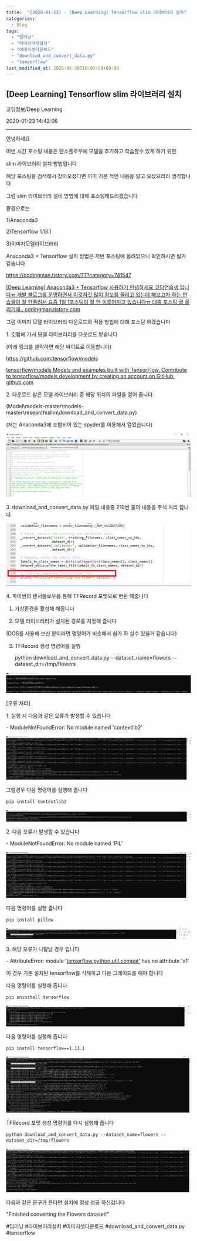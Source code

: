 ```yaml
---
title:  "[2020-01-23] - [Deep Learning] Tensorflow slim 라이브러리 설치"
categories:
  - Blog
tags:
  - "딥러닝"
  - "라이브러리설치"
  - "이미지셋다운로드"
  - "download_and_convert_data.py"
  - "tansorflow"
last_modified_at: 2025-05-30T16:03:59+09:00
---
```


## [Deep Learning] Tensorflow slim 라이브러리 설치

코딩정보/Deep Learning

2020-01-23 14:42:06

* * *

안녕하세요

이번 시간 포스팅 내용은 텐소플로우에 모델을 추가하고 학습할수 있게 하기 위한

slim 라이브러리 설치 방법입니다

해당 포스팅을 검색해서 찾아오셨다면 이미 기본 적인 내용을 알고 오셨으리라 생각합니다

그럼 slim 라이브러리 설비 방법에 대해 포스팅해드리겠습니다

환경으로는

1)Anaconda3

2)Tensorflow 1.13.1

3)이미지모델라이브러리

Anaconda3 + Tensorflow 설치 방법은 저번 포스팅에 올려있으니 확인하시면 될거 같습니다

<https://codingman.tistory.com/77?category=741547>

[ [Deep Learning] Anaconda3 + Tensorflow 사용하기 안녕하세요 코딩연습생 입니다ㅠ 개발 블로그를 운영하면서
이것저것 많이 정보를 올리고 있는데 해보고자 하는 연습물이 잘 안풀려서 요즘 1일 1포스팅이 잘 안 이루어지고 있습니다ㅠ 대충 포스팅 글
올리기에.. codingman.tistory.com ](https://codingman.tistory.com/77)

그럼 이미지 모델 라이브러리 다운로드와 적용 방법에 대해 포스팅 하겠습니다

1\. 깃헙에 가서 모델 라이브러리를 다운로드 받습니다

(아래 링크를 클릭하면 해당 싸이트로 이동합니다)

<https://github.com/tensorflow/models>

[ tensorflow/models Models and examples built with TensorFlow. Contribute to
tensorflow/models development by creating an account on GitHub. github.com
](https://github.com/tensorflow/models)

2\. 다운로드 받은 모델 라이브러리 중 해당 위치의 파일을 열어 줍니다

(Model\models-master\models-master\research\slim\download_and_convert_data.py)

(저는 Anaconda3에 포함되어 있는 spyder를 이용해서 열었습니다)

![](/assets/images/deep_learning_tensorflow_slim_라이브러리_설치/img.png)

3\. download_and_convert_data.py 파일 내용중 210번 줄의 내용을 주석 처리 합니다

![](/assets/images/deep_learning_tensorflow_slim_라이브러리_설치/img_1.png)

4\. 파이썬의 텐서플로우를 통해 TFRecord 포멧으로 변환 해줍니다

1) 가상환경을 활성해 해줍니다

2) 모델 라이브러리가 설치된 경로를 지정해 줍니다

(DOS를 사용해 보신 분이라면 명령어가 비슷해서 쉽가 하 실수 있을거 같습니다)

3) TFRecord 생성 명령어를 실행

    
    
    python download_and_convert_data.py --dataset_name=flowers --dataset_dir=/tmp/flowers

![](/assets/images/deep_learning_tensorflow_slim_라이브러리_설치/img_2.png)

[오류 처리]

1\. 실행 시 다음과 같은 오류가 발생할 수 있습니다

\- ModuleNotFoundError: No module named 'contextlib2'

![](/assets/images/deep_learning_tensorflow_slim_라이브러리_설치/img_3.png)

그럴경우 다음 명령어를 실행해 줍니다

    
    
    pip install contextlib2

![](/assets/images/deep_learning_tensorflow_slim_라이브러리_설치/img_4.png)

2\. 다음 오류가 발생할 수 있습니다

\- ModuleNotFoundError: No module named 'PIL'

![](/assets/images/deep_learning_tensorflow_slim_라이브러리_설치/img_5.png)

다음 명령어를 실행 줍니다

    
    
    pip install pillow

![](/assets/images/deep_learning_tensorflow_slim_라이브러리_설치/img_6.png)

3\. 해당 오류가 나탈날 경우 입니다

\- AttributeError: module
'[tensorflow.python.util.compat'](tensorflow.python.util.compat') has no
attribute 'v1'

이 경우 기존 설치된 tensorflow를 삭제하고 다운 그레이드를 해야 합니다

다음 명령어를 실행해 줍니다

    
    
    pip uninstall tensorflow

![](/assets/images/deep_learning_tensorflow_slim_라이브러리_설치/img_7.png)

다음 명령어를 실행해 줍니다

    
    
    pip install tensorflow==1.13.1

![](/assets/images/deep_learning_tensorflow_slim_라이브러리_설치/img_8.png)

TFRecord 포맷 생성 명령어를 다시 실행해 줍니다

    
    
    python download_and_convert_data.py --dataset_name=flowers --dataset_dir=/tmp/flowers

![](/assets/images/deep_learning_tensorflow_slim_라이브러리_설치/img_9.png)

다음과 같은 문구가 뜬다면 설치에 정상 성공 하신겁니다

"Finished converting the Flowers dataset!"

  

#딥러닝 #라이브러리설치 #이미지셋다운로드 #download_and_convert_data.py #tansorflow

